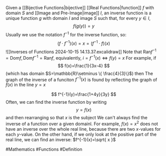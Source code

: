 Given a [[Bijective Functions|bijective]] [[Real Functions|function]] $f$ with domain $S$ and [[Image and Pre-Image|image]] $I$, an inverse function is a unique function $g$ with domain $I$ and image $S$ such that, for every $y\in I$,
$$
f(g(y))=y
$$
Usually we use the notation $f^{-1}$ for the inverse function, so:
$$
(f\cdot f^{-1})(x)=x=(f^{-1}\cdot f)(x)
$$
![[Inverses of Functions 2024-10-15 14.13.37.excalidraw]]
Note that $\text{Ran}f^{-1}=\text{Dom}f,\text{Dom}f^{-1}=\text{Ran}f$, equivalently, $i=f^{-1}(x)\iff f(y)=x$
For example, if
$$
f(x)=\frac{1}{3x-4}
$$
(which has domain $S=\mathbb{R}\setminus \{ \frac{4}{3}\}$) then
The graph of the inverse of a funciton $f^{-1}(x)$ is found by reflecting the graph of $f(x)$ in the line $y=x$

$$
f^{-1}(y)=\frac{1+4y}{3y}
$$
Often, we can find the inverse function by writing 
$$
y=f(x)
$$
and then rearranging so that $x$ is the subject
We can't always find the inverse of a function over a given domainl. For example, $f(x)=x^{2}$ does not have an inverse over the whole real line, because there are two $x$-values for each $y$-value. On the other hand, if we only look at the positive part of the real line, we can find an inverse: $f^{-1}(x)=\sqrt{ x }$

#Mathematics #Functions #Definition